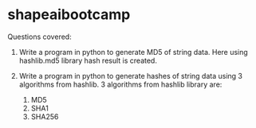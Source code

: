 # shapeaibootcamp
Questions covered:

1. Write a program in python to generate MD5 of string data.
  Here using hashlib.md5 library hash result is created.
  
2. Write a program in python to generate hashes of string data using 3 algorithms from hashlib.
  3 algorithms from hashlib library are:
   1. MD5
   2. SHA1
   3. SHA256
